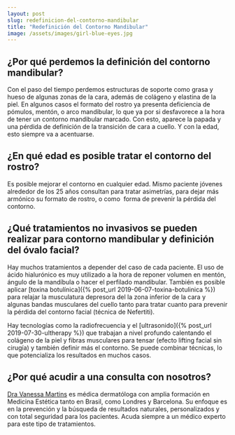 ```yaml
---
layout: post
slug: redefinicion-del-contorno-mandibular
title: "Redefinición del Contorno Mandibular"
image: /assets/images/girl-blue-eyes.jpg
---
```


## ¿Por qué perdemos la definición del contorno mandibular?

Con el paso del tiempo perdemos estructuras de soporte como grasa y hueso de
algunas zonas de la cara, además de colágeno y elastina de la piel. En algunos
casos el formato del rostro ya presenta deficiencia de  pómulos, mentón, o arco
mandibular, lo que ya por si desfavorece a la hora de tener un contorno
mandibular marcado. Con esto, aparece la papada y una pérdida de definición
de la transición de cara a cuello. Y con la edad, esto siempre va a acentuarse. 

## ¿En qué edad es posible tratar el contorno del rostro? 

Es posible mejorar el contorno en cualquier edad. Mismo paciente jóvenes
alrededor de los 25 años consultan para tratar asimetrías, para dejar más
armónico su formato de rostro, o como  forma de prevenir la pérdida del
contorno. 

## ¿Qué tratamientos no invasivos se pueden realizar para contorno mandibular y definición del óvalo facial?

Hay muchos tratamientos a depender del caso de cada paciente. El uso de ácido
hialurónico es muy utilizado a la hora de reponer volumen en mentón, ángulo de
la mandíbula o hacer el perfilado mandibular. También es posible aplicar [toxina
botulínica]({% post_url 2019-06-07-toxina-botulinica %}) para relajar la musculatura depresora del la zona inferior de la cara
y algunas bandas musculares del cuello tanto para tratar cuanto para prevenir la
pérdida del contorno facial (técnica de Nefertiti). 

Hay tecnologías como la radiofrecuencia y el [ultrasonido]({% post_url 2019-07-30-ultherapy %}) que trabajan a nivel
profundo calentando el colágeno de la piel y fibras musculares para tensar
(efecto lifting facial sin cirugía) y también definir más el contorno. Se puede
combinar técnicas, lo que potencializa los resultados en muchos casos. 

## ¿Por qué acudir a una consulta con nosotros?

[Dra Vanessa Martins](/) es médica dermatóloga con amplia formación en Medicina
Estética tanto en Brasil, como Londres y Barcelona. Su enfoque es en la
prevención y la búsqueda de resultados naturales, personalizados y con total
seguridad para los pacientes. Acuda siempre a un médico experto para este tipo
de tratamientos.
